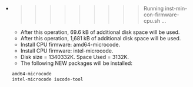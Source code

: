 * >>>>>>>>> Running inst-min-con-firmware-cpu.sh ...
  * After this operation, 69.6 kB of additional disk space will be used.
  * After this operation, 1,681 kB of additional disk space will be used.
  * Install CPU firmware: amd64-microcode.
  * Install CPU firmware: intel-microcode.
  * Disk size = 1340332K. Space Used = 3132K.
  * The following NEW packages will be installed:
  ```bash
  amd64-microcode
  intel-microcode iucode-tool
  ```
